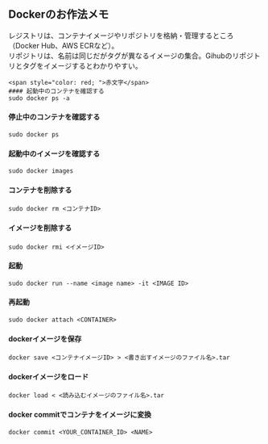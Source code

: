 ## Dockerのお作法メモ  

レジストリは、コンテナイメージやリポジトリを格納・管理するところ（Docker Hub、AWS ECRなど）。   
リポジトリは、名前は同じだがタグが異なるイメージの集合。Gihubのリポジトリとタグをイメージするとわかりやすい。   

```
<span style="color: red; ">赤文字</span>
#### 起動中のコンテナを確認する   
sudo docker ps -a
```

#### 停止中のコンテナを確認する  
```
sudo docker ps
```

#### 起動中のイメージを確認する  
```
sudo docker images
```

#### コンテナを削除する  
```
sudo docker rm <コンテナID>
```

#### イメージを削除する  
```
sudo docker rmi <イメージID>
```

#### 起動  
```
sudo docker run --name <image name> -it <IMAGE ID>
```

#### 再起動  
```
sudo docker attach <CONTAINER>
```

#### dockerイメージを保存  
```
docker save <コンテナイメージID> > <書き出すイメージのファイル名>.tar
```

#### dockerイメージをロード  
```
docker load < <読み込むイメージのファイル名>.tar
```


#### docker commitでコンテナをイメージに変換  
```
docker commit <YOUR_CONTAINER_ID> <NAME>
```
